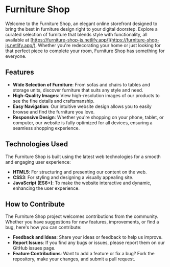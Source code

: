 # Furniture Shop

Welcome to the Furniture Shop, an elegant online storefront designed to bring the best in furniture design right to your digital doorstep. Explore a curated selection of furniture that blends style with functionality, all available at [https://furniture-shop-js.netlify.app/](https://furniture-shop-js.netlify.app/). Whether you're redecorating your home or just looking for that perfect piece to complete your room, Furniture Shop has something for everyone.

## Features

- **Wide Selection of Furniture**: From sofas and chairs to tables and storage units, discover furniture that suits any style and need.
- **High-Quality Images**: View high-resolution images of our products to see the fine details and craftsmanship.
- **Easy Navigation**: Our intuitive website design allows you to easily browse and find the furniture you love.
- **Responsive Design**: Whether you're shopping on your phone, tablet, or computer, our website is fully optimized for all devices, ensuring a seamless shopping experience.

## Technologies Used

The Furniture Shop is built using the latest web technologies for a smooth and engaging user experience:

- **HTML5**: For structuring and presenting our content on the web.
- **CSS3**: For styling and designing a visually appealing site.
- **JavaScript (ES6+)**: To make the website interactive and dynamic, enhancing the user experience.

## How to Contribute

The Furniture Shop project welcomes contributions from the community. Whether you have suggestions for new features, improvements, or find a bug, here's how you can contribute:

- **Feedback and Ideas**: Share your ideas or feedback to help us improve.
- **Report Issues**: If you find any bugs or issues, please report them on our GitHub issues page.
- **Feature Contributions**: Want to add a feature or fix a bug? Fork the repository, make your changes, and submit a pull request.
